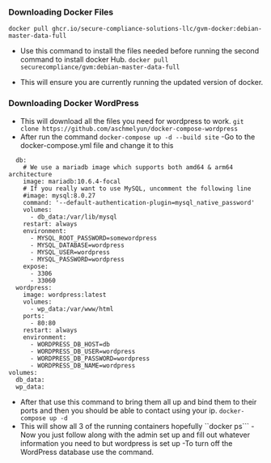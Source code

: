 ### Downloading Docker Files
```docker pull ghcr.io/secure-compliance-solutions-llc/gvm-docker:debian-master-data-full```
- Use this command to install the files needed before running the second command to install docker Hub.
```docker pull securecompliance/gvm:debian-master-data-full```
* This will ensure you are currently running the updated version of docker.
### Downloading Docker WordPress
- This will download all the files you need for wordpress to work.
```git clone https://github.com/aschmelyun/docker-compose-wordpress```
- After run the command
```docker-compose up -d --build site```
-Go to the docker-compose.yml file and change it to this 
```services:
  db:
    # We use a mariadb image which supports both amd64 & arm64 architecture
    image: mariadb:10.6.4-focal
    # If you really want to use MySQL, uncomment the following line
    #image: mysql:8.0.27
    command: '--default-authentication-plugin=mysql_native_password'
    volumes:
      - db_data:/var/lib/mysql
    restart: always
    environment:
      - MYSQL_ROOT_PASSWORD=somewordpress
      - MYSQL_DATABASE=wordpress
      - MYSQL_USER=wordpress
      - MYSQL_PASSWORD=wordpress
    expose:
      - 3306
      - 33060
  wordpress:
    image: wordpress:latest
    volumes:
      - wp_data:/var/www/html
    ports:
      - 80:80
    restart: always
    environment:
      - WORDPRESS_DB_HOST=db
      - WORDPRESS_DB_USER=wordpress
      - WORDPRESS_DB_PASSWORD=wordpress
      - WORDPRESS_DB_NAME=wordpress
volumes:
  db_data:
  wp_data:
```
- After that use this command to bring them all up and bind them to their ports and then you should be able to contact using your ip.
```docker-compose up -d```
- This will show all 3 of the running containers hopefully
``docker ps```
-Now you just follow along with the admin set up and fill out whatever information you need to but wordpress is set up
-To turn off the WordPress database use the command.
```docker-compose down
```